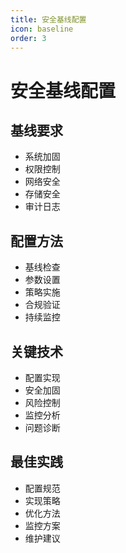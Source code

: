 ```yaml
---
title: 安全基线配置
icon: baseline
order: 3
---
```


# 安全基线配置

## 基线要求
- 系统加固
- 权限控制
- 网络安全
- 存储安全
- 审计日志

## 配置方法
- 基线检查
- 参数设置
- 策略实施
- 合规验证
- 持续监控

## 关键技术
- 配置实现
- 安全加固
- 风险控制
- 监控分析
- 问题诊断

## 最佳实践
- 配置规范
- 实现策略
- 优化方法
- 监控方案
- 维护建议
